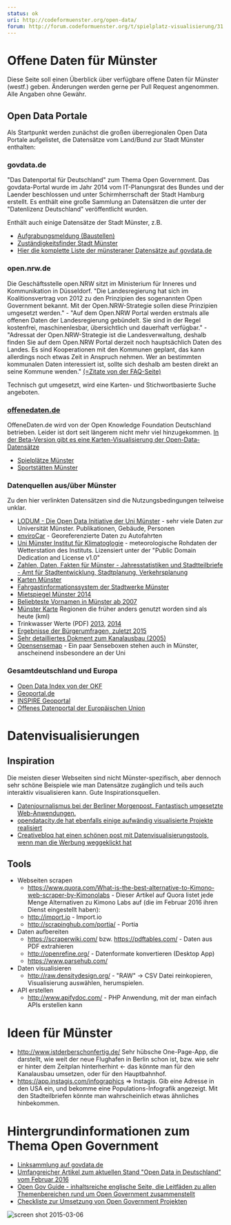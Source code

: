 ```yaml
---
status: ok
uri: http://codeformuenster.org/open-data/
forum: http://forum.codeformuenster.org/t/spielplatz-visualisierung/31
---
```


# Offene Daten für Münster

Diese Seite soll einen Überblick über verfügbare offene Daten für Münster (westf.) geben. Änderungen werden gerne per Pull Request angenommen. Alle Angaben ohne Gewähr.

## Open Data Portale
Als Startpunkt werden zunächst die großen überregionalen Open Data Portale aufgelistet, die Datensätze vom Land/Bund zur Stadt Münster enthalten:

### govdata.de
"Das Datenportal für Deutschland" zum Thema Open Government.
Das govdata-Portal wurde im Jahr 2014 vom IT-Planungsrat des Bundes und der Laender beschlossen und unter Schirmherrschaft der Stadt Hamburg erstellt. Es enthält eine große Sammlung an Datensätzen die unter der "Datenlizenz Deutschland" veröffentlicht wurden.

Enthält auch einige Datensätze der Stadt Münster, z.B.

 - [Aufgrabungsmeldung (Baustellen)](https://www.govdata.de/suchen/-/details/aufgrabungsmeldung-stadt-munster)
 - [Zuständigkeitsfinder Stadt Münster](https://www.govdata.de/suchen/-/details/zustandigkeitsfinder-der-stadt-munster)
 - [Hier die komplette Liste der münsteraner Datensätze auf govdata.de](https://www.govdata.de/web/guest/suchen/-/searchresult/q/m%C3%BCnster)


### open.nrw.de
Die Geschäftsstelle open.NRW sitzt im Ministerium für Inneres und Kommunikation in Düsseldorf. "Die Landesregierung hat sich im Koalitionsvertrag von 2012 zu den Prinzipien des sogenannten Open Government bekannt. Mit der Open.NRW-Strategie sollen diese Prinzipien umgesetzt werden." - "Auf dem Open.NRW Portal werden erstmals alle offenen Daten der Landesregierung gebündelt. Sie sind in der Regel kostenfrei, maschinenlesbar, übersichtlich und dauerhaft verfügbar." - "Adressat der Open.NRW-Strategie ist die Landesverwaltung, deshalb finden Sie auf dem Open.NRW Portal derzeit noch hauptsächlich Daten des Landes. Es sind Kooperationen mit den Kommunen geplant, das kann allerdings noch etwas Zeit in Anspruch nehmen. Wer an bestimmten kommunalen Daten interessiert ist, sollte sich deshalb am besten direkt an seine Kommune wenden." [(=Zitate von der FAQ-Seite)](https://open.nrw/de/content/faq)

Technisch gut umgesetzt, wird eine Karten- und Stichwortbasierte Suche angeboten.

### [offenedaten.de](https://offenedaten.de)
OffeneDaten.de wird von der Open Knowledge Foundation Deutschland betrieben. Leider ist dort seit längerem nicht mehr viel hinzugekommen. [In der Beta-Version gibt es eine Karten-Visualisierung der Open-Data-Datensätze](https://beta.offenedaten.de/map)

 - [Spielplätze Münster](https://offenedaten.de/dataset/muenster-spielpl-tze-in-m-nster)
 - [Sportstätten Münster](https://offenedaten.de/dataset/muenster-sportst-tten-in-m-nster)


### Datenquellen aus/über Münster

Zu den hier verlinkten Datensätzen sind die Nutzungsbedingungen teilweise unklar.

- [LODUM - Die Open Data Initiative der Uni Münster](http://lodum.de/) - sehr viele Daten zur Universität Münster. Publikationen, Gebäude, Personen
- [enviroCar](https://envirocar.org/) - Georeferenzierte Daten zu Autofahrten
- [Uni Münster Institut für Klimatoglogie](http://www.uni-muenster.de/Klima/wetter/wetter.php) -  meteorologische Rohdaten der Wetterstation des Instituts. Lizensiert unter der "Public Domain Dedication and License v1.0"
- [Zahlen, Daten, Fakten für Münster - Jahresstatistiken und Stadtteilbriefe - Amt für Stadtentwicklung, Stadtplanung, Verkehrsplanung](http://www.muenster.de/stadt/stadtplanung/zahlen.html)
- [Karten Münster](http://www.muenster.de/stadt/stadtplanung/statistik.html)
- [Fahrgastinformationssystem der Stadtwerke Münster](http://www.stadtwerke-muenster.de/fis/)
- [Mietspiegel Münster 2014](http://www.wohnungsboerse.net/mietspiegel-Muenster/5389)
- [Beliebteste Vornamen in Münster ab 2007](http://www.stadt-muenster.de/standesamt/geburten/vorname.html)
- [Münster Karte](http://aa-zoo.de/muenster-map/) Regionen die früher anders genutzt worden sind als heute (kml)
- Trinkwasser Werte (PDF) [2013](https://www.stadtwerke-muenster.de/fileadmin/stwms/trinkwasser/produkte/dokumente/SWMS_Trinkwasseranalyse_2013.pdf), [2014](https://www.stadtwerke-muenster.de/fileadmin/stwms/trinkwasser/produkte/dokumente/SWMS_Trinkwasseranalyse_2014.pdf)
- [Ergebnisse der Bürgerumfragen, zuletzt 2015](http://www.stadt-muenster.de/stadtentwicklung/kommunale-umfragen.html)
- [Sehr detailliertes Dokment zum Kanalausbau (2005)](http://www.wsd-w.wsv.de/aktuelles/Planfeststellung/Planfeststellungsbeschluesse/Dateien_DEK_Los_11_und_12/Mappe2/_Erlaeuterungsbericht_UVU_Teil_4.1.pdf)
- [Opensensemap](http://www.opensensemap.org/) - Ein paar Senseboxen stehen auch in Münster, anscheinend insbesondere an der Uni

### Gesamtdeutschland und Europa
- [Open Data Index von der OKF](https://index.okfn.org/country/overview/Germany/)
- [Geoportal.de](http://www.geoportal.de/DE/Geoportal/geoportal.html?lang=de)
- [INSPIRE Geoportal](http://inspire-geoportal.ec.europa.eu/discovery/)
- [Offenes Datenportal der Europäischen Union](https://open-data.europa.eu)


# Datenvisualisierungen

## Inspiration
Die meisten dieser Webseiten sind nicht Münster-spezifisch, aber dennoch sehr schöne Beispiele wie man Datensätze zugänglich und teils auch interaktiv visualisieren kann. Gute Inspirationsquellen.

- [Datenjournalismus bei der Berliner Morgenpost. Fantastisch umgesetzte Web-Anwendungen.](http://www.morgenpost.de/interaktiv/)
- [opendatacity.de hat ebenfalls einige aufwändig visualisierte Projekte realisiert](https://opendatacity.de/)
- [Creativebloq hat einen schönen post mit Datenvisualisierungstools, wenn man die Werbung weggeklickt hat](http://www.creativebloq.com/design-tools/data-visualization-712402)

## Tools

- Webseiten scrapen
  - https://www.quora.com/What-is-the-best-alternative-to-Kimono-web-scraper-by-Kimonolabs - Dieser Artikel auf Quora listet jede Menge Alternativen zu Kimono Labs auf (die im Februar 2016 ihren Dienst eingestellt haben):
  - http://import.io - Import.io
  - http://scrapinghub.com/portia/ - Portia
- Daten aufbereiten
  - https://scraperwiki.com/ bzw. https://pdftables.com/ - Daten aus PDF extrahieren  
  - http://openrefine.org/ - Datenformate konvertieren (Desktop App)
  - https://www.parsehub.com/
- Daten visualisieren
  - http://raw.densitydesign.org/ - "RAW" -> CSV Datei reinkopieren, Visualisierung auswählen, herumspielen.
- API erstellen
  - http://www.apifydoc.com/ - PHP Anwendung, mit der man einfach APIs erstellen kann

# Ideen für Münster
- http://www.istderberschonfertig.de/ Sehr hübsche One-Page-App, die darstellt, wie weit der neue Flughafen in Berlin schon ist, bzw. wie sehr er hinter dem Zeitplan hinterherhint <- das könnte man für den Kanalausbau umsetzen, oder für den Hauptbahnhof.
- https://app.instagis.com/infographics => Instagis. Gib eine Adresse in den USA ein, und bekomme eine Populations-Infografik angezeigt. Mit den Stadteilbriefen könnte man wahrscheinlich etwas ähnliches hinbekommen.


# Hintergrundinformationen zum Thema Open Government

* [Linksammlung auf govdata.de](https://www.govdata.de/web/guest/bibliothek)
* [Umfangreicher Artikel zum aktuellen Stand "Open Data in Deutschland" vom Februar 2016 ](https://netzpolitik.org/2016/bundesregierung-schlaeft-bei-open-data-es-geht-nur-schleppend-voran/)
* [Open Gov Guide - inhaltsreiche englische Seite, die Leitfäden zu allen Themenbereichen rund um Open Government zusammenstellt](http://www.opengovguide.com/)
* [Checkliste zur Umsetzung von Open Government Projekten](https://playbook.cio.gov/)

![screen shot 2015-03-06](https://cloud.githubusercontent.com/assets/225698/6537906/acd199be-c45b-11e4-89f8-3f719d65ae8d.png)
